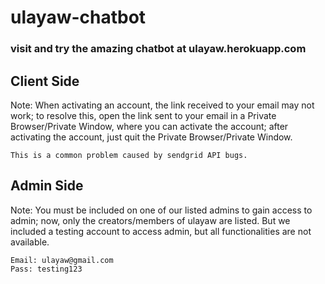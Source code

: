 # ulayaw-chatbot
### visit and try the amazing chatbot at ulayaw.herokuapp.com
## Client Side
Note: When activating an account, the link received to your email may not work; to resolve this, open the link sent to your email in a Private Browser/Private Window, where you can activate the account; after activating the account, just quit the Private Browser/Private Window.
```
This is a common problem caused by sendgrid API bugs.
```


## Admin Side
Note: You must be included on one of our listed admins to gain access to admin; now, only the creators/members of ulayaw are listed. But we included a testing account to access admin, but all functionalities are not available.
```
Email: ulayaw@gmail.com
Pass: testing123
```
